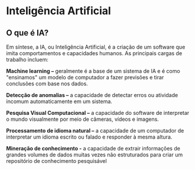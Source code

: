 # Inteligência Artificial

## O que é IA?

Em síntese, a IA, ou Inteligência Artificial, é a criação de um software que imita comportamentos e capacidades humanos. As principais cargas de trabalho incluem:

**Machine learning –** geralmente é a base de um sistema de IA e é como "ensinamos" um modelo de computador a fazer previsões e tirar conclusões com base nos dados.

**Detecção de anomalias –** a capacidade de detectar erros ou atividade incomum automaticamente em um sistema.

**Pesquisa Visual Computacional –** a capacidade do software de interpretar o mundo visualmente por meio de câmeras, vídeos e imagens.

**Processamento de idioma natural –** a capacidade de um computador de interpretar um idioma escrito ou falado e responder à mesma altura.

**Mineração de conhecimento -** a capacidade de extrair informações de grandes volumes de dados muitas vezes não estruturados para criar um repositório de conhecimento pesquisável
